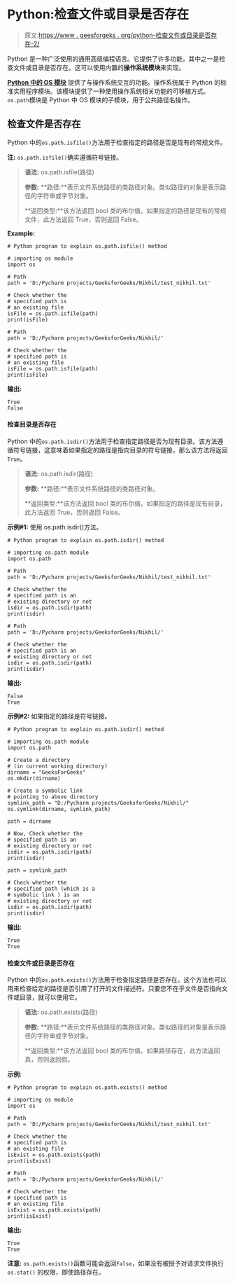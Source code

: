 # Python:检查文件或目录是否存在

> 原文:[https://www . geesforgeks . org/python-检查文件或目录是否存在-2/](https://www.geeksforgeeks.org/python-check-if-a-file-or-directory-exists-2/)

Python 是一种广泛使用的通用高级编程语言。它提供了许多功能，其中之一是检查文件或目录是否存在。这可以使用内置的**操作系统模块**来实现。

**[Python 中的 OS 模块](https://www.geeksforgeeks.org/os-module-python-examples/)** 提供了与操作系统交互的功能。操作系统属于 Python 的标准实用程序模块。该模块提供了一种使用操作系统相关功能的可移植方式。`os.path`模块是 Python 中 OS 模块的子模块，用于公共路径名操作。

## 检查文件是否存在

Python 中的`os.path.isfile()`方法用于检查指定的路径是否是现有的常规文件。

**注:** `os.path.isfile()`确实遵循符号链接。

> **语法:** os.path.isfile(路径)
> 
> **参数:**
> **路径:**表示文件系统路径的类路径对象。类似路径的对象是表示路径的字符串或字节对象。
> 
> **返回类型:**该方法返回 bool 类的布尔值。如果指定的路径是现有的常规文件，此方法返回 True，否则返回 False。

**Example:**

```
# Python program to explain os.path.isfile() method  

# importing os module  
import os 

# Path 
path = 'D:/Pycharm projects/GeeksforGeeks/Nikhil/test_nikhil.txt'

# Check whether the  
# specified path is  
# an existing file 
isFile = os.path.isfile(path) 
print(isFile)

# Path 
path = 'D:/Pycharm projects/GeeksforGeeks/Nikhil/'

# Check whether the  
# specified path is  
# an existing file 
isFile = os.path.isfile(path) 
print(isFile) 
```

**输出:**

```
True
False

```

#### 检查目录是否存在

Python 中的`os.path.isdir()`方法用于检查指定路径是否为现有目录。该方法遵循符号链接，这意味着如果指定的路径是指向目录的符号链接，那么该方法将返回`True`。

> **语法:** os.path.isdir(路径)
> 
> **参数:**
> **路径:**表示文件系统路径的类路径对象。
> 
> **返回类型:**该方法返回 bool 类的布尔值。如果指定的路径是现有目录，此方法返回 True，否则返回 False。

**示例#1:** 使用 os.path.isdir()方法。

```
# Python program to explain os.path.isdir() method  

# importing os.path module  
import os.path 

# Path 
path = 'D:/Pycharm projects/GeeksforGeeks/Nikhil/test_nikhil.txt'

# Check whether the  
# specified path is an 
# existing directory or not 
isdir = os.path.isdir(path) 
print(isdir) 

# Path 
path = 'D:/Pycharm projects/GeeksforGeeks/Nikhil/'

# Check whether the  
# specified path is an 
# existing directory or not 
isdir = os.path.isdir(path) 
print(isdir) 
```

**输出:**

```
False 
True

```

**示例#2:** 如果指定的路径是符号链接。

```
# Python program to explain os.path.isdir() method  

# importing os.path module  
import os.path 

# Create a directory 
# (in current working directory) 
dirname = "GeeksForGeeks"
os.mkdir(dirname) 

# Create a symbolic link 
# pointing to above directory 
symlink_path = "D:/Pycharm projects/GeeksforGeeks/Nikhil/"
os.symlink(dirname, symlink_path) 

path = dirname 

# Now, Check whether the  
# specified path is an 
# existing directory or not 
isdir = os.path.isdir(path) 
print(isdir) 

path = symlink_path 

# Check whether the  
# specified path (which is a 
# symbolic link ) is an 
# existing directory or not 
isdir = os.path.isdir(path) 
print(isdir) 
```

**输出:**

```
True
True

```

#### 检查文件或目录是否存在

Python 中的`os.path.exists()`方法用于检查指定路径是否存在。这个方法也可以用来检查给定的路径是否引用了打开的文件描述符。只要您不在乎文件是否指向文件或目录，就可以使用它。

> **语法:** os.path.exists(路径)
> 
> **参数:**
> **路径:**表示文件系统路径的类路径对象。类似路径的对象是表示路径的字符串或字节对象。
> 
> **返回类型:**该方法返回 bool 类的布尔值。如果路径存在，此方法返回真，否则返回假。

**示例:**

```
# Python program to explain os.path.exists() method  

# importing os module  
import os 

# Path 
path = 'D:/Pycharm projects/GeeksforGeeks/Nikhil/test_nikhil.txt'

# Check whether the  
# specified path is  
# an existing file 
isExist = os.path.exists(path) 
print(isExist)

# Path 
path = 'D:/Pycharm projects/GeeksforGeeks/Nikhil/'

# Check whether the  
# specified path is  
# an existing file 
isExist = os.path.exists(path) 
print(isExist) 
```

**输出:**

```
True
True

```

**注意:** `os.path.exists()`函数可能会返回`False`，如果没有被授予对请求文件执行`os.stat()` 的权限，即使路径存在。